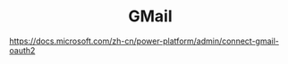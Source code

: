 <h1><center>GMail</center></h1>

https://docs.microsoft.com/zh-cn/power-platform/admin/connect-gmail-oauth2



